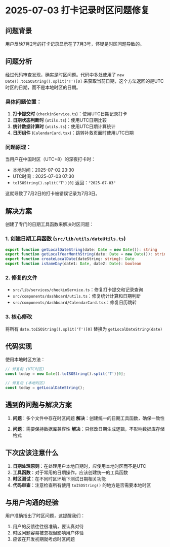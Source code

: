 # 2025-07-03 打卡记录时区问题修复

## 问题背景
用户反映7月2号的打卡记录显示在了7月3号，怀疑是时区问题导致的。

## 问题分析
经过代码审查发现，确实是时区问题。代码中多处使用了 `new Date().toISOString().split('T')[0]` 来获取当前日期，这个方法返回的是UTC时区的日期，而不是本地时区的日期。

### 具体问题位置：
1. **打卡提交时** (`checkinService.ts`)：使用UTC日期记录打卡
2. **日期状态判断时** (`utils.ts`)：使用UTC日期比较
3. **统计数据计算时** (`utils.ts`)：使用UTC日期计算统计
4. **日历组件** (`CalendarCard.tsx`)：跳转补救页面时使用UTC日期

### 问题原理：
当用户在中国时区（UTC+8）的深夜打卡时：
- 本地时间：2025-07-02 23:30
- UTC时间：2025-07-03 07:30  
- `toISOString().split('T')[0]` 返回：`"2025-07-03"`

这就导致了7月2日的打卡被错误记录为7月3日。

## 解决方案
创建了专门的日期工具函数来解决时区问题：

### 1. 创建日期工具函数 (`src/lib/utils/dateUtils.ts`)
```typescript
export function getLocalDateString(date: Date = new Date()): string
export function getLocalYearMonthString(date: Date = new Date()): string
export function createLocalDate(dateString: string): Date
export function isSameDay(date1: Date, date2: Date): boolean
```

### 2. 修复的文件
- `src/lib/services/checkinService.ts`：修复打卡提交和记录查询
- `src/components/dashboard/utils.ts`：修复统计计算和日期判断
- `src/components/dashboard/CalendarCard.tsx`：修复日历跳转

### 3. 核心修改
将所有 `date.toISOString().split('T')[0]` 替换为 `getLocalDateString(date)`

## 代码实现
使用本地时区方法：
```typescript
// 修复前 (UTC时区)
const today = new Date().toISOString().split('T')[0];

// 修复后 (本地时区)  
const today = getLocalDateString();
```

## 遇到的问题与解决方案
1. **问题**：多个文件中存在时区问题
   **解决**：创建统一的日期工具函数，确保一致性

2. **问题**：需要保持数据库兼容性
   **解决**：只修改日期生成逻辑，不影响数据库存储格式

## 下次应该注意什么
1. **日期处理原则**：在处理用户本地日期时，应使用本地时区而不是UTC
2. **工具函数**：对于常用的日期操作，应该创建统一的工具函数
3. **时区测试**：在不同时区环境下测试日期相关功能
4. **代码审查**：注意检查所有使用 `toISOString()` 的地方是否需要本地时区

## 与用户沟通的经验
用户准确指出了时区问题，这提醒我们：
1. 用户的反馈往往很准确，要认真对待
2. 时区问题容易被忽视但影响用户体验
3. 应该在开发初期就考虑时区问题